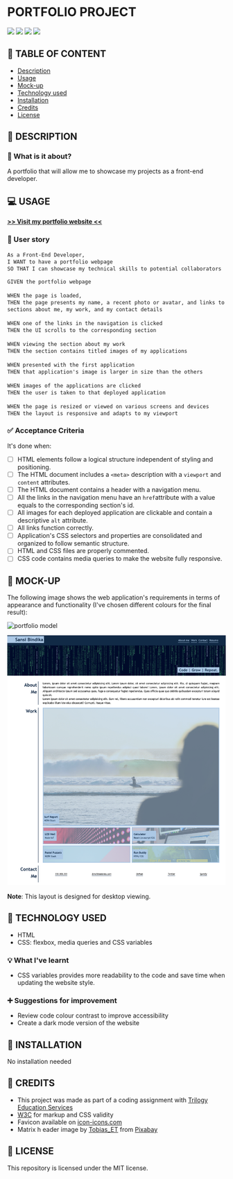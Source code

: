 # PORTFOLIO PROJECT

![](https://img.shields.io/badge/html-HTML5-orange?logo=html5)
![](https://img.shields.io/badge/css-CSS3-%231572B6)
![](https://img.shields.io/w3c-validation/html?targetUrl=https%3A%2F%2Fsenseilein.github.io%2Fchallenge1-horiseon%2F)
![](https://img.shields.io/github/license/senseilein/challenge1-horiseon)

## 🚩 TABLE OF CONTENT

- [Description](#-description)
- [Usage](#-usage)
- [Mock-up](#-mock-up)
- [Technology used](#-technology-used)
- [Installation](#-installation)
- [Credits](#-credits)
- [License](#-license)

## 📖 DESCRIPTION

### 🎯 What is it about?

A portfolio that will allow me to showcase my projects as a front-end developer.

## 💻 USAGE

[**>> Visit my portfolio website <<**](https://senseilein.github.io/challenge1-portfolio/)

### 💬 User story

```
As a Front-End Developer,
I WANT to have a portfolio webpage
SO THAT I can showcase my technical skills to potential collaborators
```

```
GIVEN the portfolio webpage

WHEN the page is loaded,
THEN the page presents my name, a recent photo or avatar, and links to sections about me, my work, and my contact details

WHEN one of the links in the navigation is clicked
THEN the UI scrolls to the corresponding section

WHEN viewing the section about my work
THEN the section contains titled images of my applications

WHEN presented with the first application
THEN that application's image is larger in size than the others

WHEN images of the applications are clicked
THEN the user is taken to that deployed application

WHEN the page is resized or viewed on various screens and devices
THEN the layout is responsive and adapts to my viewport

```

### ✅ Acceptance Criteria

It's done when:

- [ ] HTML elements follow a logical structure independent of styling and positioning.
- [ ] The HTML document includes a `<meta>` description with a `viewport` and `content` attributes.
- [ ] The HTML document contains a header with a navigation menu.
- [ ] All the links in the navigation menu have an `href`attribute with a value equals to the corresponding section's id.
- [ ] All images for each deployed application are clickable and contain a descriptive `alt` attribute.
- [ ] All links function correctly.
- [ ] Application's CSS selectors and properties are consolidated and organized to follow semantic structure.
- [ ] HTML and CSS files are properly commented.
- [ ] CSS code contains media queries to make the website fully responsive.

## 🎨 MOCK-UP

The following image shows the web application's requirements in terms of appearance and functionality (I've chosen different colours for the final result):

![portfolio model](./starter/01-css-challenge-demo.gif)

![My version](./starter/Sansi%20Bindika%20Web%20Developer.png)

**Note**: This layout is designed for desktop viewing.

## 🔧 TECHNOLOGY USED

- HTML
- CSS: flexbox, media queries and CSS variables

### 💡 What I've learnt

- CSS variables provides more readability to the code and save time when updating the website style.

### ➕ Suggestions for improvement

- Review code colour contrast to improve accessibility
- Create a dark mode version of the website

## 🚀 INSTALLATION

No installation needed

## 💬 CREDITS

- This project was made as part of a coding assignment with [Trilogy Education Services](https://skillsforlife.edx.org/?utm_source=govuk)
- [W3C](https://validator.w3.org/) for markup and CSS validity
- Favicon available on [icon-icons.com](https://icon-icons.com/download/50528/ICO/512/)
- Matrix h
  eader image by [Tobias_ET](https://pixabay.com/users/tobias_et-5291314/?utm_source=link-attribution&utm_medium=referral&utm_campaign=image&utm_content=2354492) from [Pixabay](https://pixabay.com)

## 📜 LICENSE

This repository is licensed under the MIT license.
